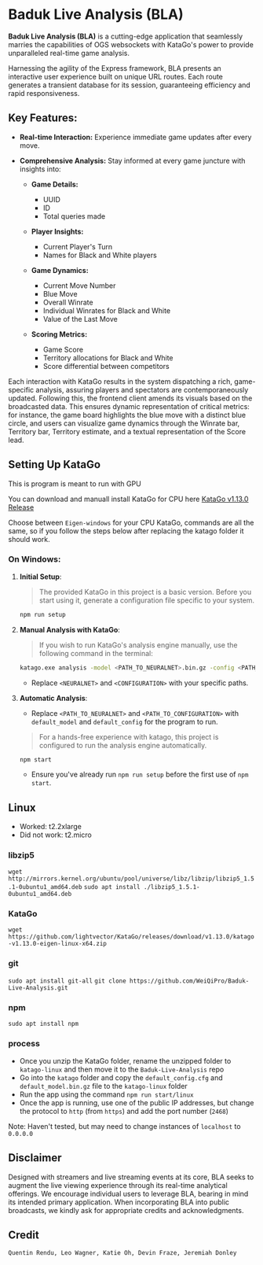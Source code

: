 # Baduk Live Analysis (BLA)

**Baduk Live Analysis (BLA)** is a cutting-edge application that seamlessly marries the capabilities of OGS websockets with KataGo's power to provide unparalleled real-time game analysis.

Harnessing the agility of the Express framework, BLA presents an interactive user experience built on unique URL routes. Each route generates a transient database for its session, guaranteeing efficiency and rapid responsiveness.

## Key Features:

- **Real-time Interaction:** Experience immediate game updates after every move.

- **Comprehensive Analysis:** Stay informed at every game juncture with insights into:
   
  - **Game Details:** 
    - UUID
    - ID
    - Total queries made

  - **Player Insights:** 
    - Current Player's Turn
    - Names for Black and White players

  - **Game Dynamics:** 
    - Current Move Number
    - Blue Move
    - Overall Winrate
    - Individual Winrates for Black and White
    - Value of the Last Move

  - **Scoring Metrics:** 
    - Game Score
    - Territory allocations for Black and White
    - Score differential between competitors

Each interaction with KataGo results in the system dispatching a rich, game-specific analysis, assuring players and spectators are contemporaneously updated. Following this, the frontend client amends its visuals based on the broadcasted data. This ensures dynamic representation of critical metrics: for instance, the game board highlights the blue move with a distinct blue circle, and users can visualize game dynamics through the Winrate bar, Territory bar, Territory estimate, and a textual representation of the Score lead.

## Setting Up KataGo
This is program is meant to run with GPU

You can download and manuall install KataGo for CPU here [KataGo v1.13.0 Release](https://github.com/lightvector/KataGo/releases/tag/v1.13.0)

Choose between `Eigen-windows` for your CPU KataGo, commands are all the same, so if you follow the steps below after replacing the katago folder it should work.

### On Windows:

1. **Initial Setup**:
    > The provided KataGo in this project is a basic version. Before you start using it, generate a configuration file specific to your system.
    ```bash
    npm run setup
    ```

2. **Manual Analysis with KataGo**:
    > If you wish to run KataGo's analysis engine manually, use the following command in the terminal:
    ```bash
    katago.exe analysis -model <PATH_TO_NEURALNET>.bin.gz -config <PATH_TO_CONFIGURATION>.cfg
    ```
    - Replace `<NEURALNET>` and `<CONFIGURATION>` with your specific paths.

3. **Automatic Analysis**:
   - Replace `<PATH_TO_NEURALNET>` and `<PATH_TO_CONFIGURATION>` with `default_model` and `default_config` for the program to run.
    > For a hands-free experience with katago, this project is configured to run the analysis engine automatically.
    ```bash
    npm start
    ```
    - Ensure you've already run `npm run setup` before the first use of `npm start`.

## Linux
* Worked: t2.2xlarge
* Did not work: t2.micro

### libzip5
`wget http://mirrors.kernel.org/ubuntu/pool/universe/libz/libzip/libzip5_1.5.1-0ubuntu1_amd64.deb`
`sudo apt install ./libzip5_1.5.1-0ubuntu1_amd64.deb`

### KataGo
`wget https://github.com/lightvector/KataGo/releases/download/v1.13.0/katago-v1.13.0-eigen-linux-x64.zip`

### git
`sudo apt install git-all`
`git clone https://github.com/WeiQiPro/Baduk-Live-Analysis.git`

### npm
`sudo apt install npm`

### process
* Once you unzip the KataGo folder, rename the unzipped folder to `katago-linux` and then move it to the `Baduk-Live-Analysis` repo
* Go into the `katago` folder and copy the `default_config.cfg` and `default_model.bin.gz` file to the `katago-linux` folder
* Run the app using the command `npm run start/linux`
* Once the app is running, use one of the public IP addresses, but change the protocol to `http` (from `https`) and add the port number (`2468`)

Note: Haven't tested, but may need to change instances of `localhost` to `0.0.0.0`

## Disclaimer

Designed with streamers and live streaming events at its core, BLA seeks to augment the live viewing experience through its real-time analytical offerings. We encourage individual users to leverage BLA, bearing in mind its intended primary application. When incorporating BLA into public broadcasts, we kindly ask for appropriate credits and acknowledgments.

## Credit

` Quentin Rendu, Leo Wagner, Katie Oh, Devin Fraze, Jeremiah Donley `

